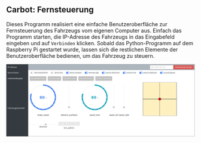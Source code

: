 Carbot: Fernsteuerung
---------------------

Dieses Programm realisiert eine einfache Benutzeroberfläche zur Fernsteuerung des
Fahrzeugs vom eigenen Computer aus. Einfach das Programm starten, die IP-Adresse
des Fahrzeugs in das Eingabefeld eingeben und auf `Verbinden` klicken. Sobald das
Python-Programm auf dem Raspberry Pi gestartet wurde, lassen sich die restlichen
Elemente der Benutzeroberfläche bedienen, um das Fahrzeug zu steuern.

![Screenshot](screenshot.png)